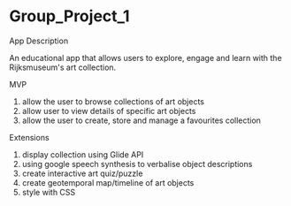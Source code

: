 # Group_Project_1


App Description

An educational app that allows users to explore, engage and learn with the Rijksmuseum's art collection. 

MVP
1. allow the user to browse collections of art objects
2. allow user to view details of specific art objects
3. allow the user to create, store and manage a favourites collection

Extensions
1. display collection using Glide API
2. using google speech synthesis to verbalise object descriptions
3. create interactive art quiz/puzzle
4. create geotemporal map/timeline of art objects
5. style with CSS
